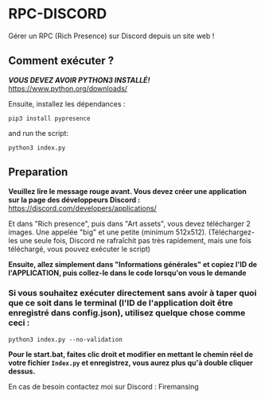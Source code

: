 # RPC-DISCORD
Gérer un RPC (Rich Presence) sur Discord depuis un site web !

## Comment exécuter ?

***__VOUS DEVEZ AVOIR PYTHON3 INSTALLÉ!__*** https://www.python.org/downloads/

Ensuite, installez les dépendances :
```
pip3 install pypresence
```
and run the script:
```
python3 index.py
```

## Preparation
**Veuillez lire le message rouge avant. Vous devez créer une application sur la page des développeurs Discord :**
https://discord.com/developers/applications/

Et dans "Rich presence", puis dans "Art assets", vous devez télécharger 2 images. Une appelée "big" et une petite (minimum 512x512). (Téléchargez-les une seule fois, Discord ne rafraîchit pas très rapidement, mais une fois téléchargé, vous pouvez exécuter le script)

__Ensuite, allez simplement dans "Informations générales" et copiez l'ID de l'APPLICATION, puis collez-le dans le code lorsqu'on vous le demande__

### Si vous souhaitez exécuter directement sans avoir à taper quoi que ce soit dans le terminal (l'ID de l'application doit être enregistré dans config.json), utilisez quelque chose comme ceci :
```
python3 index.py --no-validation
```
**Pour le start.bat, faites clic droit et modifier en mettant le chemin réel de votre fichier ```Index.py``` et enregistrez, vous aurez plus qu'à double cliquer dessus.**

En cas de besoin contactez moi sur Discord : Firemansing
